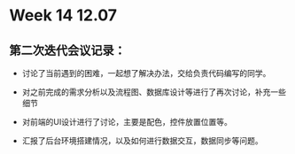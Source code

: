 # Week 14 12.07

## 第二次迭代会议记录：

* 讨论了当前遇到的困难，一起想了解决办法，交给负责代码编写的同学。

* 对之前完成的需求分析以及流程图、数据库设计等进行了再次讨论，补充一些细节

* 对前端的UI设计进行了讨论，主要是配色，控件放置位置等。

* 汇报了后台环境搭建情况，以及如何进行数据交互，数据同步等问题。
